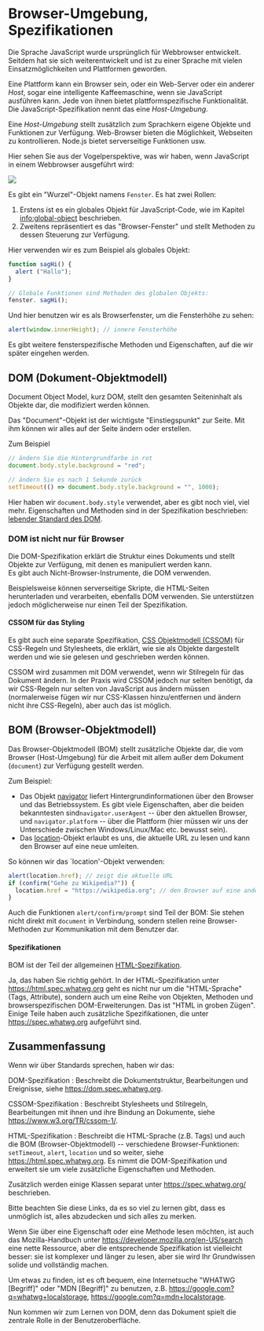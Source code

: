 # Browser-Umgebung, Spezifikationen

Die Sprache JavaScript wurde ursprünglich für Webbrowser entwickelt.  Seitdem hat sie sich weiterentwickelt und ist zu einer Sprache mit vielen Einsatzmöglichkeiten und Plattformen geworden.

Eine Plattform kann ein Browser sein, oder ein Web-Server oder ein anderer *Host*, sogar eine intelligente Kaffeemaschine, wenn sie JavaScript ausführen kann.  Jede von ihnen bietet plattformspezifische Funktionalität.  Die JavaScript-Spezifikation nennt das eine *Host-Umgebung*.

Eine *Host-Umgebung* stellt zusätzlich zum Sprachkern eigene Objekte und Funktionen zur Verfügung.  Web-Browser bieten die Möglichkeit, Webseiten zu kontrollieren.  Node.js bietet serverseitige Funktionen usw.

Hier sehen Sie aus der Vogelperspektive, was wir haben, wenn JavaScript in einem Webbrowser ausgeführt wird:

![](windowObjects.svg)

Es gibt ein "Wurzel"-Objekt namens `Fenster`. Es hat zwei Rollen:

1. Erstens ist es ein globales Objekt für JavaScript-Code, wie im Kapitel <info:global-object> beschrieben.
2. Zweitens repräsentiert es das "Browser-Fenster" und stellt Methoden zu dessen Steuerung zur Verfügung.

Hier verwenden wir es zum Beispiel als globales Objekt:

```js run
function sagHi() {
  alert ("Hallo");
}

// Globale Funktionen sind Methoden des globalen Objekts:
fenster. sagHi();
```

Und hier benutzen wir es als Browserfenster, um die Fensterhöhe zu sehen:

```js run
alert(window.innerHeight); // innere Fensterhöhe
```

Es gibt weitere fensterspezifische Methoden und Eigenschaften, auf die wir später eingehen werden.

## DOM (Dokument-Objektmodell)

Document Object Model, kurz DOM, stellt den gesamten Seiteninhalt als Objekte dar, die modifiziert werden können.

Das "Document"-Objekt ist der wichtigste "Einstiegspunkt" zur Seite. Mit ihm können wir alles auf der Seite ändern oder erstellen.

Zum Beispiel
```js run
// ändern Sie die Hintergrundfarbe in rot
document.body.style.background = "red"; 

// ändern Sie es nach 1 Sekunde zurück
setTimeout(() => document.body.style.background = "", 1000);
```

Hier haben wir `document.body.style` verwendet, aber es gibt noch viel, viel mehr. Eigenschaften und Methoden sind in der Spezifikation beschrieben: [lebender Standard des DOM](https://dom.spec.whatwg.org).

### DOM ist nicht nur für Browser
Die DOM-Spezifikation erklärt die Struktur eines Dokuments und stellt Objekte zur Verfügung, mit denen es manipuliert werden kann.  
Es gibt auch Nicht-Browser-Instrumente, die DOM verwenden.

Beispielsweise können serverseitige Skripte, die HTML-Seiten herunterladen und verarbeiten, ebenfalls DOM verwenden. 
Sie unterstützen jedoch möglicherweise nur einen Teil der Spezifikation.

#### CSSOM für das Styling
Es gibt auch eine separate Spezifikation, [CSS Objektmodell (CSSOM)](https://www.w3.org/TR/cssom-1/) für CSS-Regeln und Stylesheets, 
die erklärt, wie sie als Objekte dargestellt werden und wie sie gelesen und geschrieben werden können.

CSSOM wird zusammen mit DOM verwendet, wenn wir Stilregeln für das Dokument ändern. 
In der Praxis wird CSSOM jedoch nur selten benötigt, da wir CSS-Regeln nur selten von JavaScript aus ändern müssen 
(normalerweise fügen wir nur CSS-Klassen hinzu/entfernen und ändern nicht ihre CSS-Regeln), aber auch das ist möglich.

## BOM (Browser-Objektmodell)

Das Browser-Objektmodell (BOM) stellt zusätzliche Objekte dar, die vom Browser (Host-Umgebung) für die Arbeit mit allem außer dem Dokument (`document`) zur Verfügung gestellt werden.

Zum Beispiel:

- Das Objekt [navigator](mdn:api/Window/navigator) liefert Hintergrundinformationen über den Browser und das Betriebssystem. Es gibt viele Eigenschaften, aber die beiden bekanntesten sind`navigator.userAgent` -- über den aktuellen Browser, und `navigator.platform` -- über die Plattform (hier müssen wir uns der Unterschiede zwischen Windows/Linux/Mac etc. bewusst sein).
- Das [location](mdn:api/Window/location)-Objekt erlaubt es uns, die aktuelle URL zu lesen und kann den Browser auf eine neue umleiten.

So können wir das `location'-Objekt verwenden:

```js run
alert(location.href); // zeigt die aktuelle URL
if (confirm("Gehe zu Wikipedia?")) {
  location.href = "https://wikipedia.org"; // den Browser auf eine andere URL umleiten
}
```

Auch die Funktionen `alert/confirm/prompt` sind Teil der BOM: Sie stehen nicht direkt mit `document` in Verbindung, sondern stellen reine Browser-Methoden zur Kommunikation mit dem Benutzer dar.

#### Spezifikationen
BOM ist der Teil der allgemeinen [HTML-Spezifikation](https://html.spec.whatwg.org).

Ja, das haben Sie richtig gehört. In der HTML-Spezifikation unter <https://html.spec.whatwg.org> geht es nicht nur um die "HTML-Sprache" (Tags, Attribute), sondern auch um eine Reihe von Objekten, Methoden und browserspezifischen DOM-Erweiterungen.  Das ist "HTML in groben Zügen".  Einige Teile haben auch zusätzliche Spezifikationen, die unter <https://spec.whatwg.org> aufgeführt sind.

## Zusammenfassung

Wenn wir über Standards sprechen, haben wir das:

DOM-Spezifikation
: Beschreibt die Dokumentstruktur, Bearbeitungen und Ereignisse, siehe <https://dom.spec.whatwg.org>.

CSSOM-Spezifikation
: Beschreibt Stylesheets und Stilregeln, Bearbeitungen mit ihnen und ihre Bindung an Dokumente, siehe <https://www.w3.org/TR/cssom-1/>.

HTML-Spezifikation
: Beschreibt die HTML-Sprache (z.B. Tags) und auch die BOM (Browser-Objektmodell) -- verschiedene Browser-Funktionen: `setTimeout`, `alert`, `location` und so weiter, siehe <https://html.spec.whatwg.org>. Es nimmt die DOM-Spezifikation und erweitert sie um viele zusätzliche Eigenschaften und Methoden.

Zusätzlich werden einige Klassen separat unter <https://spec.whatwg.org/> beschrieben.

Bitte beachten Sie diese Links, da es so viel zu lernen gibt, dass es unmöglich ist, alles abzudecken und sich alles zu merken.

Wenn Sie über eine Eigenschaft oder eine Methode lesen möchten, ist auch das Mozilla-Handbuch unter <https://developer.mozilla.org/en-US/search> eine nette Ressource, aber die entsprechende Spezifikation ist vielleicht besser: sie ist komplexer und länger zu lesen, aber sie wird Ihr Grundwissen solide und vollständig machen.

Um etwas zu finden, ist es oft bequem, eine Internetsuche "WHATWG [Begriff]" oder "MDN [Begriff]" zu benutzen, z.B. <https://google.com?q=whatwg+localstorage>, <https://google.com?q=mdn+localstorage>.

Nun kommen wir zum Lernen von DOM, denn das Dokument spielt die zentrale Rolle in der Benutzeroberfläche.
